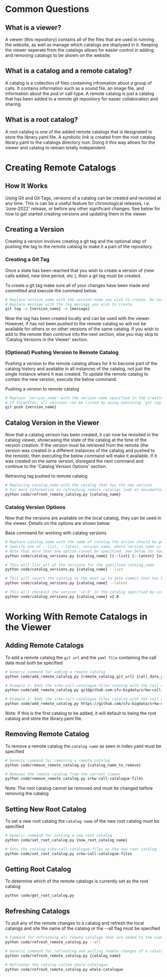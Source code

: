 # Common Questions

## What is a viewer?
A viewer (this repository) contains all of the files that are used in running the website, as well as manage which catalogs are displyaed in it. Keeping the viewer seperate from the catalogs allows for easier control in adding and removing catalogs to be shown on the website. 

## What is a catalog and a remote catalog?
A catalog is a collection of files containing infromation about a group of calls. It contains information such as a sound file, an image file, and information about the pod or call-type. A remote catalog is just a catalog that has been added to a remote git repository for easier collaboration and sharing.

## What is a root catalog?
A root catalog is one of the added remote catalogs that is designated to store the library.yaml file. A symbolic link is created from the root catalog library.yaml to the catalogs directory root. Doing it this way allows for the viewer and catalog to remain totally independent. 



<!-- CUTOFF FOR CREATING REMOTE CATALOGS -->

# Creating Remote Catalogs

## How It Works

Using Git and Git Tags, versions of a catalog can be created and revisited at any time. This is can be a useful feature for chronological releases, i.e. 'June-2022' release, or before any other significant changes. See below for how to get started creating versions and updating them in the viewer

## Creating a Version

Creating a version involves creating a git tag and the optional step of pushing the tag to the remote catalog to make it a part of the repository.

### Creating a Git Tag

Once a state has been reached that you wish to create a version of (new calls added, new time period, etc.), then a git tag must be created. 

To create a git tag make sure all of your changes have been made and committed and execute the command below.

```bash
# Replace version_name with the version name you wish to create. Do not include spaces
# Replace message with the tag message you wish to create. 
git tag -a {version_name} -m {message}
```

Now the tag has been created locally and can be used with the viewer. However, if has not been pushed to the remote catalog so will not be available for others or on other versions of the same catalog. If you wish to add to the remote then continue into the next section, else you may skip to 'Catalog Versions in the Viewer' section.

### (Optional) Pushing Version to Remote Catalog 

Pushing a version to the remote catalog allows for it to become part of the catalog history and available in all instances of the catalog, not just the single instance where it was created. To update the remote catalog to contain the new version, execute the below command.

Pushing a version to remote catalog
```bash
# Replace 'version_name' with the version name specified in the creation of the tag
# If forgotton, all versions can be listed by using executing 'git tag'
git push {version_name}
```

## Catalog Version in the Viewer

Now that a catalog verison has been created, it can now be revisited in the catalog viewer, showcasing the state of the catalog at the time of the version creation. If the version must be retrieved from the remote (the version was created in a different instances of the catalog and pushed to the remote), then executing the below command will make it available. If it was created on the same version, disregard the next command and continue to the 'Catalog Version Options' section. 

Retrieving tag pushed to remote catalog
```bash
# Replacing catalog_name with the catalog that has the new version
# For more information on refreshing remote catalogs look at documentation/README_remote_catalogs.md
python code/refresh_remote_catalog.py {catalog_name}
```

### Catalog Version Options

Now that the versions are available on the local catalog, they can be used in the viewer. Details on the options are shown below. 

Base command for working with catalog versions
```bash
# Replace catalog_name with the name of catalog the action should be performed on 
# Specify one of --list, --latest, version_name, where version_name is replaced by the version you wish to checkout
# Note that more than one option cannot be specified. See below for how each one can be used 
python code/catalog_versions.py {catalog_name} [{--list} {--latest} {version_name}]

# This will list all of the versions for the specified catalog_name
python code/catalog_versions.py {catalog_name} --list

# This will revert the catalog to the most up to date commit that has been retrieved locally
python code/catalog_versions.py {catalog_name} --latest

# This will checkout the version 'v2.0' in the catalog specified by catalog_name
python code/catalog_versions.py {catalog_name} v2.0
```


<!-- SECTION FOR WORKING WITH REMOTE CATALOGS IN THE VIEWER -->

# Working With Remote Catalogs in the Viewer

## Adding Remote Catalogs

To add a remote catalog the `git url` and the `yaml file` containing the call data must both be specified

``` bash
# Generic command for adding a remote catalog
python code/add_remote_catalog.py {remote_catalog_git_url} {call_data_yaml_file}

# Example 1: Adds the srkw-call-catalogue-files catalog with the call data file called 'call-catalog.yaml' via git SSH
python code/add_remote_catalog.py git@github.com:sfu-bigdata/srkw-call-catalogue-files.git call-catalog.yaml

# Example 2: Adds the srkw-call-catalogue-files catalog with the call data file called 'whale-call-data.yaml' via git HTTPS
python code/add_remote_catalog.py https://github.com/sfu-bigdata/srkw-call-catalogue-files.git whale-call-data.yaml
```
Note: If this is the first catalog to be added, it will default to being the root catalog and store the library.yaml file. 

## Removing Remote Catalog

To remove a remote catalog the `catalog name` as seen in index.yaml must be specified

``` bash
# Generic command for removing a remote catalog
python code/remove_remote_catalog.py {catalog_name_to_remove}

# Removes the remote catalog from the current viewer
python code/remove_remote_catalog.py srkw-call-catalogue-files 
```
Note: The root catalog cannot be removed and must be changed before removing the catalog

## Setting New Root Catalog

To set a new root catalog the `catalog name` of the new root catalog must be specified

``` bash
# Generic command for setting a new root catalog
python code/set_root_catalog.py {new_root_catalog_name}

# Sets the catalog srkw-call-catalogue-files as the new root catalog
python code/set_root_catalog.py srkw-call-catalogue-files
```

## Getting Root Catalog

To determine which of the remote catalogs is currently set as the root catalog

```bash
python code/get_root_catalog.py
```

## Refreshing Catalogs

To pull any of the remote changes to a catalog and refresh the local catalogs and site the name of the catalog or the --all flag must be specified

```bash
# Command for refreshing all remote catalogs that are added to the viewer
python code/refresh_remote_catalog.py --all

# Generic command for refreshing and pulling reomte changes of a catalog
python code/refresh_remote_catalog.py {catalog_name}

# Refreshes the catalog called whale-catalogue
python code/refresh_remote_catalog.py whale-catalogue
```

